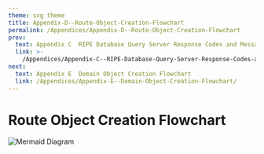 ```yaml
---
theme: svg theme
title: Appendix-D--Route-Object-Creation-Flowchart
permalink: /Appendices/Appendix-D--Route-Object-Creation-Flowchart
prev:
  text: Appendix C  RIPE Database Query Server Response Codes and Messages
  link: >-
    /Appendices/Appendix-C--RIPE-Database-Query-Server-Response-Codes-and-Messages/
next:
  text: Appendix E  Domain Object Creation Flowchart
  link: /Appendices/Appendix-E--Domain-Object-Creation-Flowchart/
---
```

<script setup>
    import SvgZoom from '@components/SvgZoom.vue'
</script>

# Route Object Creation Flowchart

<div class="mermaid">
  <img src="/diagrams/route.svg" alt="Mermaid Diagram" />
</div>
